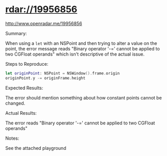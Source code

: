 # <rdar://19956856>

<http://www.openradar.me/19956856>

Summary:

When using a `let` with an NSPoint and then trying to alter a value on
the point, the error message reads "Binary operator '-=' cannot be
applied to two CGFloat operands" which isn't descriptive of the actual
issue.

Steps to Reproduce:

```swift
let originPoint: NSPoint = NSWindow().frame.origin
originPoint.y -= originFrame.height
```

Expected Results:

The error should mention something about how constant points cannot be
changed.

Actual Results:

The error reads "Binary operator '-=' cannot be applied to two CGFloat
operands"

Notes:

See the attached playground
